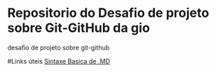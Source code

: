 #   Repositorio do Desafio de projeto sobre Git-GitHub da gio 
desafio de projeto  sobre git-github
  
#Links úteis
[Sintaxe Basica de .MD](https://www.markdownguide.org/basic-syntax/)
